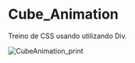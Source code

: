 # Cube_Animation
Treino de CSS usando utilizando Div.

![CubeAnimation_print](https://user-images.githubusercontent.com/111745761/224461857-7cc0e1f0-4f12-4540-9a3d-7cc6564b327e.png)
